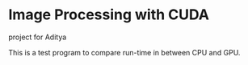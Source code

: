 # Image Processing with CUDA
project for Aditya

This is a test program to compare run-time in between CPU and GPU.
